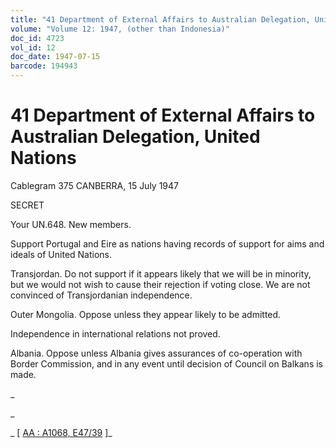 ```yaml
---
title: "41 Department of External Affairs to Australian Delegation, United Nations"
volume: "Volume 12: 1947, (other than Indonesia)"
doc_id: 4723
vol_id: 12
doc_date: 1947-07-15
barcode: 194943
---
```


# 41 Department of External Affairs to Australian Delegation, United Nations

Cablegram 375 CANBERRA, 15 July 1947

SECRET

Your UN.648. New members.

Support Portugal and Eire as nations having records of support for aims and ideals of United Nations.

Transjordan. Do not support if it appears likely that we will be in minority, but we would not wish to cause their rejection if voting close. We are not convinced of Transjordanian independence.

Outer Mongolia. Oppose unless they appear likely to be admitted.

Independence in international relations not proved.

Albania. Oppose unless Albania gives assurances of co-operation with Border Commission, and in any event until decision of Council on Balkans is made.

_

_

_ [ [AA : A1068, E47/39](http://www.naa.gov.au/cgi-bin/Search?O=I&Number=194943) ]_
